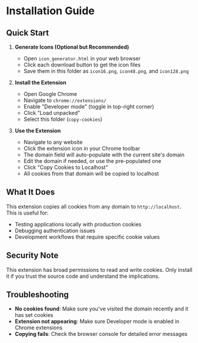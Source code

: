 # Installation Guide

## Quick Start

1. **Generate Icons (Optional but Recommended)**
   - Open `icon_generator.html` in your web browser
   - Click each download button to get the icon files
   - Save them in this folder as `icon16.png`, `icon48.png`, and `icon128.png`

2. **Install the Extension**
   - Open Google Chrome
   - Navigate to `chrome://extensions/`
   - Enable "Developer mode" (toggle in top-right corner)
   - Click "Load unpacked"
   - Select this folder (`copy-cookies`)

3. **Use the Extension**
   - Navigate to any website
   - Click the extension icon in your Chrome toolbar
   - The domain field will auto-populate with the current site's domain
   - Edit the domain if needed, or use the pre-populated one
   - Click "Copy Cookies to Localhost"
   - All cookies from that domain will be copied to localhost

## What It Does

This extension copies all cookies from any domain to `http://localhost`. This is useful for:
- Testing applications locally with production cookies
- Debugging authentication issues
- Development workflows that require specific cookie values

## Security Note

This extension has broad permissions to read and write cookies. Only install it if you trust the source code and understand the implications.

## Troubleshooting

- **No cookies found**: Make sure you've visited the domain recently and it has set cookies
- **Extension not appearing**: Make sure Developer mode is enabled in Chrome extensions
- **Copying fails**: Check the browser console for detailed error messages